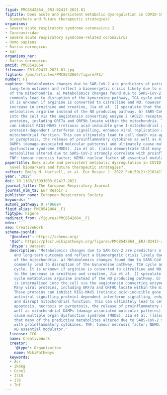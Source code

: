 ```yaml
---
figid: PMC8542864__ERJ-02417-2021.01
figtitle: Does acute and persistent metabolic dysregulation in COVID-19 point to novel
  biomarkers and future therapeutic strategies?
organisms:
- Severe acute respiratory syndrome coronavirus 2
- Coronaviridae
- Severe acute respiratory syndrome-related coronavirus
- Homo sapiens
- Rattus norvegicus
- Sar
organisms_ner:
- Rattus norvegicus
pmcid: PMC8542864
filename: ERJ-02417-2021.01.jpg
figlink: /pmc/articles/PMC8542864/figure/F1/
number: F1
caption: 'Metabolomics changes due to SAR-CoV-2 are predictors of patient acute and
  long-term outcomes and reflect a bioenergetic crisis likely due to viral hijacking
  of the mitochondria. a) Metabolomics changes found due to SARS-CoV-2 infections
  commonly lead to disruption of the kynurenine pathway, TCA cycle and the urea cycle.
  It is unknown if arginine is converted to citrulline and NO; however, due to the
  increase in ornithine and creatine, Jia et al. [] speculate that the urea cycle
  metabolises arginine instead of the NO producing pathway. b) SARS-CoV-2 is internalised
  into the cell via the angiotensin converting enzyme 2 (ACE2) receptor. Many viral
  proteins, including ORF7a and ORF9b locate within the mitochondria. These proteins
  can inhibit RIG1-MAVS (retinoic acid-inducible gene I-mitochondrial antiviral signalling
  protein)-dependent interferon signalling, enhance viral replication and disrupt
  mitochondrial function. This can ultimately lead to cell death via apoptosis, necrosis
  or pyroptosis, the release of proinflammatory cytokines as well as mitochondrial
  DAMPs (damage-associated molecular patterns) and ultimately cause multiple organ
  dysfunction syndrome (MODS). Jia et al. []also demonstrate that many of the predictive
  metabolites altered due to SARS-CoV-2 strongly correlate with proinflammatory cytokines.
  TNF: tumour necrosis factor; NEMO: nuclear factor κB essential modulator.'
papertitle: Does acute and persistent metabolic dysregulation in COVID-19 point to
  novel biomarkers and future therapeutic strategies?.
reftext: Emily M. Hartsell, et al. Eur Respir J. 2022 Feb;59(2):2102417.
year: '2022'
doi: 10.1183/13993003.02417-2021
journal_title: The European Respiratory Journal
journal_nlm_ta: Eur Respir J
publisher_name: European Respiratory Society
keywords: ''
automl_pathway: 0.7406084
figid_alias: PMC8542864__F1
figtype: Figure
redirect_from: /figures/PMC8542864__F1
ndex: ''
seo: CreativeWork
schema-jsonld:
  '@context': https://schema.org/
  '@id': https://pfocr.wikipathways.org/figures/PMC8542864__ERJ-02417-2021.01.html
  '@type': Dataset
  description: 'Metabolomics changes due to SAR-CoV-2 are predictors of patient acute
    and long-term outcomes and reflect a bioenergetic crisis likely due to viral hijacking
    of the mitochondria. a) Metabolomics changes found due to SARS-CoV-2 infections
    commonly lead to disruption of the kynurenine pathway, TCA cycle and the urea
    cycle. It is unknown if arginine is converted to citrulline and NO; however, due
    to the increase in ornithine and creatine, Jia et al. [] speculate that the urea
    cycle metabolises arginine instead of the NO producing pathway. b) SARS-CoV-2
    is internalised into the cell via the angiotensin converting enzyme 2 (ACE2) receptor.
    Many viral proteins, including ORF7a and ORF9b locate within the mitochondria.
    These proteins can inhibit RIG1-MAVS (retinoic acid-inducible gene I-mitochondrial
    antiviral signalling protein)-dependent interferon signalling, enhance viral replication
    and disrupt mitochondrial function. This can ultimately lead to cell death via
    apoptosis, necrosis or pyroptosis, the release of proinflammatory cytokines as
    well as mitochondrial DAMPs (damage-associated molecular patterns) and ultimately
    cause multiple organ dysfunction syndrome (MODS). Jia et al. []also demonstrate
    that many of the predictive metabolites altered due to SARS-CoV-2 strongly correlate
    with proinflammatory cytokines. TNF: tumour necrosis factor; NEMO: nuclear factor
    κB essential modulator.'
  license: CC0
  name: CreativeWork
  creator:
    '@type': Organization
    name: WikiPathways
  keywords:
  - Acr
  - Ikbkg
  - Ccne1
  - Il18
  - Il6
  - Tnf
---
```

